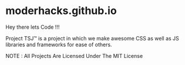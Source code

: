 # moderhacks.github.io
Hey there lets Code !!!

Project TSJ™ is a project in which we make awesome CSS as well as JS libraries and frameworks for ease of others.

NOTE : All Projects Are Licensed Under The MIT License
